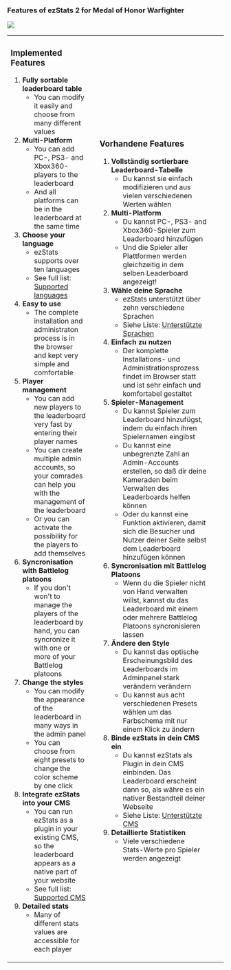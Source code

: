 ### Features of ezStats 2 for Medal of Honor Warfighter ###
<img src='http://gfx.ezstats.org/banner_mohw.jpg' />
<table width='800px'><tbody><tr><td valign='top'>
<h3>Implemented Features</h3>
<ol><li><b>Fully sortable leaderboard table</b>
<ul><li>You can modify it easily and choose from many different values<br>
</li></ul></li><li><b>Multi-Platform</b>
<ul><li>You can add PC-, PS3- and Xbox360-players to the leaderboard<br>
</li><li>And all platforms can be in the leaderboard at the same time<br>
</li></ul></li><li><b>Choose your language</b>
<ul><li>ezStats supports over ten languages<br>
</li><li>See full list: <a href='http://code.google.com/p/ezstats/wiki/supported_languages'>Supported languages</a>
</li></ul></li><li><b>Easy to use</b>
<ul><li>The complete installation and administraton process is in the browser and kept very simple and comfortable<br>
</li></ul></li><li><b>Player management</b>
<ul><li>You can add new players to the leaderboard very fast by entering their player names<br>
</li><li>You can create multiple admin accounts, so your comrades can help you with the management of the leaderboard<br>
</li><li>Or you can activate the possibility for the players to add themselves<br>
</li></ul></li><li><b>Syncronisation with Battlelog platoons</b>
<ul><li>If you don't won't to manage the players of the leaderboard by hand, you can syncronize it with one or more of your Battlelog platoons<br>
</li></ul></li><li><b>Change the styles</b>
<ul><li>You can modify the appearance of the leaderboard in many ways in the admin panel<br>
</li><li>You can choose from eight presets to change the color scheme by one click<br>
</li></ul></li><li><b>Integrate ezStats into your CMS</b>
<ul><li>You can run ezStats as a plugin in your existing CMS, so the leaderboard appears as a native part of your website<br>
</li><li>See full list: <a href='http://code.google.com/p/ezstats/wiki/supported_cms'>Supported CMS</a>
</li></ul></li><li><b>Detailed stats</b>
<ul><li>Many of different stats values are accessible for each player<br>
</td><td></li></ul></li></ol>

</td><td>
<h3>Vorhandene Features</h3>
<ol><li><b>Vollständig sortierbare Leaderboard-Tabelle</b>
<ul><li>Du kannst sie einfach modifizieren und aus vielen verschiedenen Werten wählen<br>
</li></ul></li><li><b>Multi-Platform</b>
<ul><li>Du kannst PC-, PS3- and Xbox360-Spieler zum Leaderboard hinzufügen<br>
</li><li>Und die Spieler aller Plattformen werden gleichzeitig in dem selben Leaderboard angezeigt!<br>
</li></ul></li><li><b>Wähle deine Sprache</b>
<ul><li>ezStats unterstützt über zehn verschiedene Sprachen<br>
</li><li>Siehe Liste: <a href='http://code.google.com/p/ezstats/wiki/supported_languages'>Unterstützte Sprachen</a>
</li></ul></li><li><b>Einfach zu nutzen</b>
<ul><li>Der komplette Installations- und Administrationsprozess findet im Browser statt und ist sehr einfach und komfortabel gestaltet<br>
</li></ul></li><li><b>Spieler-Management</b>
<ul><li>Du kannst Spieler zum Leaderboard hinzufügst, indem du einfach ihren Spielernamen eingibst<br>
</li><li>Du kannst eine unbegrenzte Zahl an Admin-Accounts erstellen, so daß dir deine Kameraden beim Verwalten des Leaderboards helfen können<br>
</li><li>Oder du kannst eine Funktion aktivieren, damit sich die Besucher und Nutzer deiner Seite selbst dem Leaderboard hinzufügen können<br>
</li></ul></li><li><b>Syncronisation mit Battlelog Platoons</b>
<ul><li>Wenn du die Spieler nicht von Hand verwalten willst, kannst du das Leaderboard mit einem oder mehrere Battlelog Platoons syncronisieren lassen<br>
</li></ul></li><li><b>Ändere den Style</b>
<ul><li>Du kannst das optische Erscheinungsbild des Leaderboards im Adminpanel stark verändern verändern<br>
</li><li>Du kannst aus acht verschiedenen Presets wählen um das Farbschema mit nur einem Klick zu ändern<br>
</li></ul></li><li><b>Binde ezStats in dein CMS ein</b>
<ul><li>Du kannst ezStats als Plugin in dein CMS einbinden. Das Leaderboard erscheint dann so, als währe es ein nativer Bestandteil deiner Webseite<br>
</li><li>Siehe Liste: <a href='http://code.google.com/p/ezstats/wiki/supported_cms'>Unterstützte CMS</a>
</li></ul></li><li><b>Detaillierte Statistiken</b>
<ul><li>Viele verschiedene Stats-Werte pro Spieler werden angezeigt<br>
</td><td></li></ul></li></ol>

</td><td>
</td></tr></tbody></table>